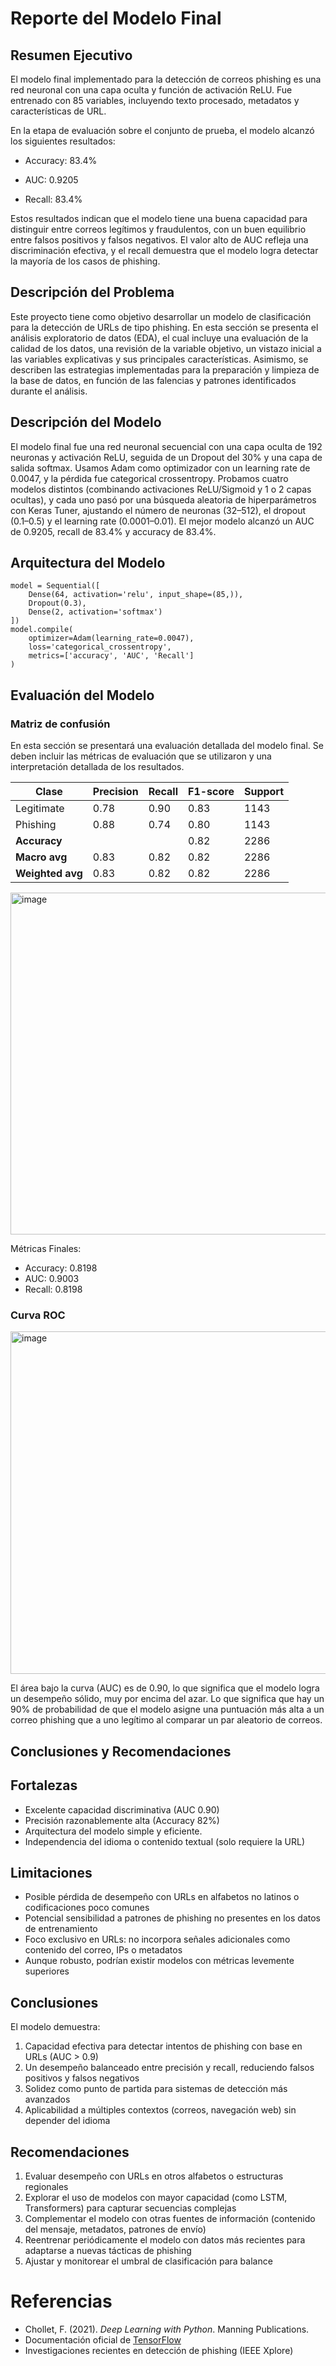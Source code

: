 # Reporte del Modelo Final

## Resumen Ejecutivo

El modelo final implementado para la detección de correos phishing es una red neuronal con una capa oculta y función de activación ReLU. Fue entrenado con 85 variables, incluyendo texto procesado, metadatos y características de URL.

En la etapa de evaluación sobre el conjunto de prueba, el modelo alcanzó los siguientes resultados:

-  Accuracy: 83.4%

-  AUC: 0.9205

-  Recall: 83.4%

Estos resultados indican que el modelo tiene una buena capacidad para distinguir entre correos legítimos y fraudulentos, con un buen equilibrio entre falsos positivos y falsos negativos. El valor alto de AUC refleja una discriminación efectiva, y el recall demuestra que el modelo logra detectar la mayoría de los casos de phishing.


## Descripción del Problema

Este proyecto tiene como objetivo desarrollar un modelo de clasificación para la detección de URLs de tipo phishing. En esta sección se presenta el análisis exploratorio de datos (EDA), el cual incluye una evaluación de la calidad de los datos, una revisión de la variable objetivo, un vistazo inicial a las variables explicativas y sus principales características. Asimismo, se describen las estrategias implementadas para la preparación y limpieza de la base de datos, en función de las falencias y patrones identificados durante el análisis.

## Descripción del Modelo

El modelo final fue una red neuronal secuencial con una capa oculta de 192 neuronas y activación ReLU, seguida de un Dropout del 30% y una capa de salida softmax. Usamos Adam como optimizador con un learning rate de 0.0047, y la pérdida fue categorical crossentropy. Probamos cuatro modelos distintos (combinando activaciones ReLU/Sigmoid y 1 o 2 capas ocultas), y cada uno pasó por una búsqueda aleatoria de hiperparámetros con Keras Tuner, ajustando el número de neuronas (32–512), el dropout (0.1–0.5) y el learning rate (0.0001–0.01). El mejor modelo alcanzó un AUC de 0.9205, recall de 83.4% y accuracy de 83.4%.

## Arquitectura del Modelo
```
model = Sequential([
    Dense(64, activation='relu', input_shape=(85,)),
    Dropout(0.3),
    Dense(2, activation='softmax')
])
model.compile(
    optimizer=Adam(learning_rate=0.0047),
    loss='categorical_crossentropy',
    metrics=['accuracy', 'AUC', 'Recall']
)
```


## Evaluación del Modelo

### Matriz de confusión
En esta sección se presentará una evaluación detallada del modelo final. Se deben incluir las métricas de evaluación que se utilizaron y una interpretación detallada de los resultados.

| Clase       | Precision | Recall | F1-score | Support |
|-------------|-----------|--------|----------|---------|
| Legitimate  | 0.78      | 0.90   | 0.83     | 1143    |
| Phishing    | 0.88      | 0.74   | 0.80     | 1143    |
| **Accuracy**      |           |        | 0.82     | 2286    |
| **Macro avg**     | 0.83      | 0.82   | 0.82     | 2286    |
| **Weighted avg**  | 0.83      | 0.82   | 0.82     | 2286    |

<img width="658" height="547" alt="image" src="https://github.com/user-attachments/assets/81449acc-ec29-48f8-84e2-1ae0b9cd3516" />

Métricas Finales:
- Accuracy: 0.8198
- AUC: 0.9003
- Recall: 0.8198


### Curva ROC

<img width="702" height="548" alt="image" src="https://github.com/user-attachments/assets/818c73ee-2f15-40e6-959a-fc214f037343" />

El área bajo la curva (AUC) es de 0.90, lo que significa que el modelo logra un desempeño sólido, muy por encima del azar. Lo que significa que hay un 90% de probabilidad de que el modelo asigne una puntuación más alta a un correo phishing que a uno legítimo al comparar un par aleatorio de correos.

## Conclusiones y Recomendaciones

## Fortalezas  
- Excelente capacidad discriminativa (AUC 0.90)  
- Precisión razonablemente alta (Accuracy 82%)  
- Arquitectura del modelo simple y eficiente.
- Independencia del idioma o contenido textual (solo requiere la URL)  


## Limitaciones  
- Posible pérdida de desempeño con URLs en alfabetos no latinos o codificaciones poco comunes  
- Potencial sensibilidad a patrones de phishing no presentes en los datos de entrenamiento  
- Foco exclusivo en URLs: no incorpora señales adicionales como contenido del correo, IPs o metadatos  
- Aunque robusto, podrían existir modelos con métricas levemente superiores  

## Conclusiones  
El modelo demuestra:  
1. Capacidad efectiva para detectar intentos de phishing con base en URLs (AUC > 0.9)  
2. Un desempeño balanceado entre precisión y recall, reduciendo falsos positivos y falsos negativos  
3. Solidez como punto de partida para sistemas de detección más avanzados  
4. Aplicabilidad a múltiples contextos (correos, navegación web) sin depender del idioma  

## Recomendaciones  
1. Evaluar desempeño con URLs en otros alfabetos o estructuras regionales  
2. Explorar el uso de modelos con mayor capacidad (como LSTM, Transformers) para capturar secuencias complejas  
3. Complementar el modelo con otras fuentes de información (contenido del mensaje, metadatos, patrones de envío)  
4. Reentrenar periódicamente el modelo con datos más recientes para adaptarse a nuevas tácticas de phishing  
5. Ajustar y monitorear el umbral de clasificación para balance


# Referencias
- Chollet, F. (2021). *Deep Learning with Python*. Manning Publications.
- Documentación oficial de [TensorFlow](https://www.tensorflow.org/)
- Investigaciones recientes en detección de phishing (IEEE Xplore)
